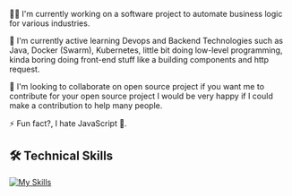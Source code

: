 👨‍💻 I'm currently working on a software project to automate business logic for various industries.

🧠 I'm currently active learning Devops and Backend Technologies such as Java, Docker (Swarm), Kubernetes, little bit doing low-level programming, kinda boring doing front-end stuff like a building components and http request.   

🪼 I'm looking to collaborate on open source project if you want me to contribute for your open source project I would be very happy if I could make a contribution to help many people. 

⚡️ Fun fact?, I hate JavaScript 🚮. 

## 🛠 Technical Skills
[![My Skills](https://skillicons.dev/icons?i=js,ts,react,expressjs,nestjs,pnpm,npm,bun,yarn,docker,remix,nextjs,nodejs,git,bash,postgresql,mysql,mongodb,mui,tailwind,prisma,linux,github,firebase,githubactions,java,vim,ubuntu,laravel&theme=dark)](https://skillicons.dev)



